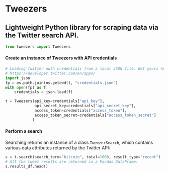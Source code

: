 # Tweezers
## Lightweight Python library for scraping data via the Twitter search API.
```python
from tweezers import Tweezers
```
#### Create an instance of Tweezers with API credentials

```python
# Loading Twitter auth credentials from a local JSON file. Get yours here:
# https://developer.twitter.com/en/apps/
import json
fp = os.path.join(os.getcwd(), "credentials.json")
with open(fp) as f:
    credentials = json.load(f)

t = Tweezers(api_key=credentials["api_key"], 
             api_secret_key=credentials["api_secret_key"], 
             access_token=credentials["access_token"], 
             access_token_secret=credentials["access_token_secret"]
            )
```
#### Perform a search
Searching returns an instance of a class `TweezerSearch`, which contains various data attributes returned by the Twitter API:

```python
s = t.search(search_term="bitcoin", total=1000, result_type="recent")
# All the tweet results are returned in a Pandas DataFrame:
s.results_df.head()
```

